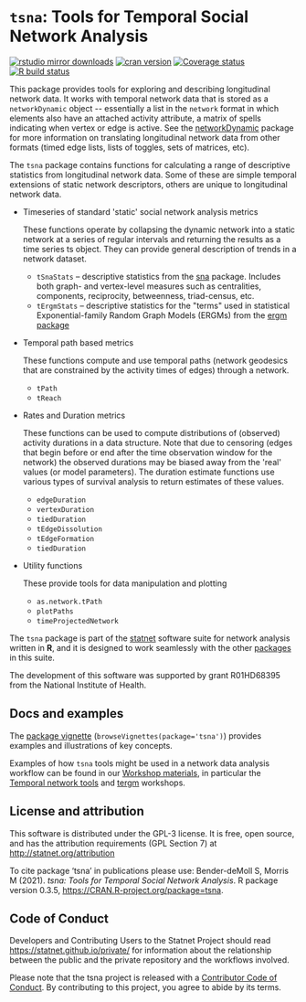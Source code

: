 # `tsna`: Tools for Temporal Social Network Analysis

[![rstudio mirror downloads](https://cranlogs.r-pkg.org/badges/tsna?color=2ED968)](https://cranlogs.r-pkg.org/)
[![cran version](https://www.r-pkg.org/badges/version/ergm)](https://cran.r-project.org/package=tsna)
[![Coverage status](https://codecov.io/gh/statnet/ergm/branch/master/graph/badge.svg)](https://codecov.io/github/statnet/tsna?branch=master)
[![R build status](https://github.com/statnet/tsna/workflows/R-CMD-check/badge.svg)](https://github.com/statnet/tsna/actions)

This package provides tools for exploring and describing longitudinal network data.  It works with temporal network data that is stored as a `networkDynamic` object -- essentially a list in the `network` format in which elements also have an attached activity attribute, a matrix of spells indicating when vertex or edge is active. See the [networkDynamic](https://cran.r-project.org/web/packages/networkDynamic/index.html) package for more information on translating longitudinal network data from other formats (timed edge lists, lists of toggles, sets of matrices, etc).

The `tsna` package contains functions for calculating a range of descriptive statistics from longitudinal network data.  Some of these are simple temporal extensions of static network descriptors, others are unique to longitudinal network data.

* Timeseries of standard 'static' social network analysis metrics
  
  These functions operate by collapsing the dynamic network into a static network at a series of regular intervals and returning the results as a time series ts object. They can provide general description of trends in a network dataset.

    - `tSnaStats` – descriptive statistics from the [sna](https://cran.r-project.org/web/packages/ergm/index.html) package. Includes both graph- and vertex-level measures such as centralities, components, reciprocity, betweenness, triad-census, etc.
    - `tErgmStats` – descriptive statistics for the "terms" used in statistical Exponential-family Random Graph Models (ERGMs) from the [ergm package](https://cran.r-project.org/web/packages/ergm/index.html)

* Temporal path based metrics
  
  These functions compute and use temporal paths (network geodesics that are constrained by the activity times of edges) through a network.

  - `tPath`
  - `tReach`

* Rates and Duration metrics
  
  These functions can be used to compute distributions of (observed) activity durations in a data structure. Note that due to censoring (edges that begin before or end after the time observation window for the network) the observed durations may be biased away from the 'real' values (or model parameters). The duration estimate functions use various types of survival analysis to return estimates of these values.

  - `edgeDuration`
  - `vertexDuration`
  - `tiedDuration`
  - `tEdgeDissolution`
  - `tEdgeFormation`
  - `tiedDuration`

* Utility functions
  
  These provide tools for data manipulation and plotting

  - `as.network.tPath`
  - `plotPaths`
  - `timeProjectedNetwork`

The `tsna` package is part of the [statnet](https://statnet.org/) software suite for network analysis written in **R**, and it is designed to work seamlessly with the other [packages](https://statnet.org/packages/) in this suite.  

The development of this software was supported by grant R01HD68395 from the National Institute of Health.

## Docs and examples

The [package vignette](https://cran.r-project.org/web/packages/tsna/vignettes/tsna_vignette.html) (`browseVignettes(package='tsna')`) provides examples and illustrations of key concepts.  

Examples of how `tsna` tools might be used in a network data analysis workflow can be found in our [Workshop materials](https://statnet.org/workshops/), in particular the [Temporal network tools](https://statnet.org/workshop-ndtv/) and [tergm](https://statnet.org/workshop-tergm/) workshops.


## License and attribution

This software is distributed under the GPL-3 license. It is free, open source, and has the attribution requirements (GPL Section 7) at http://statnet.org/attribution

To cite package ‘tsna’ in publications please use:
Bender-deMoll S, Morris M (2021). _tsna: Tools for Temporal Social Network Analysis_. R package version  0.3.5, <https://CRAN.R-project.org/package=tsna>.

## Code of Conduct

Developers and Contributing Users to the Statnet Project should read https://statnet.github.io/private/ for information about the relationship between the public and the private repository and the workflows involved.

Please note that the tsna project is released with a [Contributor Code of Conduct](https://contributor-covenant.org/version/2/1/CODE_OF_CONDUCT.html). By contributing to this project, you agree to abide by its terms.

